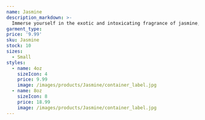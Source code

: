 ```yaml
---
name: Jasmine
description_markdown: >-
  Immerse yourself in the exotic and intoxicating fragrance of jasmine, transporting you to a tranquil garden blooming under the moonlight.
garment_type:
price: '9.99'
sku: Jasmine
stock: 10
sizes:
  - Small
styles:
  - name: 4oz
    sizeIcon: 4
    price: 9.99
    image: /images/products/Jasmine/container_label.jpg
  - name: 8oz
    sizeIcon: 8
    price: 18.99
    image: /images/products/Jasmine/container_label.jpg
---
```

